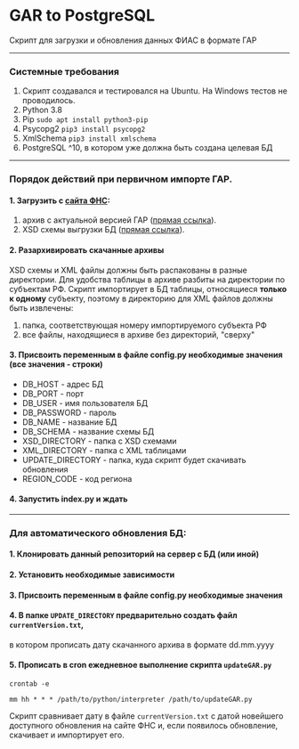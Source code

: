 # GAR to PostgreSQL
Скрипт для загрузки и обновления данных ФИАС в формате ГАР

* * *
### Системные требования
1. Скрипт создавался и тестировался на Ubuntu. На Windows тестов не проводилось.
2. Python 3.8
3. Pip `sudo apt install python3-pip`
4. Psycopg2 `pip3 install psycopg2`
5. XmlSchema `pip3 install xmlschema`
6. PostgreSQL ^10, в котором уже должна быть создана целевая БД
* * *

### Порядок действий при первичном импорте ГАР.

#### 1. Загрузить с [сайта ФНС](https://fias.nalog.ru/Updates):
1. архив с актуальной версией ГАР ([прямая ссылка](http://fias.nalog.ru/Public/Downloads/Actual/gar_xml.zip)).
2. XSD схемы выгрузки БД ([прямая ссылка](https://fias.nalog.ru/docs/gar_schemas.zip)).

#### 2. Разархивировать скачанные архивы
XSD схемы и XML файлы должны быть распакованы в разные директории.
Для удобства таблицы в архиве разбиты на директории по субъектам РФ.
Скрипт импортирует в БД таблицы, относящиеся **только к одному** субъекту,
поэтому в директорию для XML файлов должны быть извлечены:
1. папка, соответствующая номеру импортируемого субъекта РФ
2. все файлы, находящиеся в архиве без директорий, "сверху"

#### 3. Присвоить переменным в файле config.py необходимые значения (все значения - строки)
* DB_HOST - адрес БД
* DB_PORT - порт
* DB_USER - имя пользователя БД
* DB_PASSWORD - пароль
* DB_NAME - название БД
* DB_SCHEMA - название схемы БД
* XSD_DIRECTORY - папка с XSD схемами
* XML_DIRECTORY - папка с XML таблицами
* UPDATE_DIRECTORY - папка, куда скрипт будет скачивать обновления
* REGION_CODE - код региона

#### 4. Запустить index.py и ждать

* * *

### Для автоматического обновления БД:

#### 1. Клонировать данный репозиторий на сервер с БД (или иной)
#### 2. Установить необходимые зависимости
#### 3. Присвоить переменным в файле config.py необходимые значения
#### 4. В папке `UPDATE_DIRECTORY` предварительно создать файл `currentVersion.txt`,
в котором прописать дату скачанного архива в формате dd.mm.yyyy
#### 5. Прописать в cron ежедневное выполнение скрипта `updateGAR.py`
```crontab -e```

```mm hh * * * /path/to/python/interpreter /path/to/updateGAR.py```

Скрипт сравнивает дату в файле `currentVersion.txt` с датой новейшего доступного 
обновления на сайте ФНС и, если появилось обновление, скачивает и импортирует его.